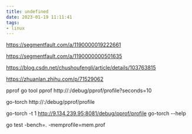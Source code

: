 ```yaml
---
title: undefined
date: 2023-01-19 11:11:41
tags:
- linux
---
```


https://segmentfault.com/a/1190000019222661

https://segmentfault.com/a/1190000000501635

https://blog.csdn.net/chushoufengli/article/details/103763815


https://zhuanlan.zhihu.com/p/71529062

pprof
go tool pprof http://<host>:<port>/debug/pprof/profile?seconds=10

go-torch http://<host>:<port>/debug/pprof/profile

go-torch -t 1 http://9.134.239.95:8081/debug/pprof/profile 
go-torch --help

go test -bench=. -memprofile=mem.prof 

